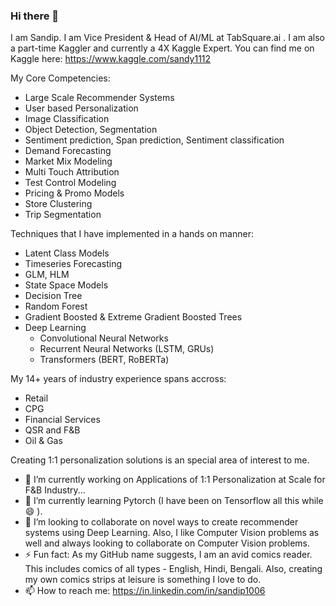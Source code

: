 ### Hi there 👋

I am Sandip. I am Vice President & Head of AI/ML at TabSquare.ai . I am also a part-time Kaggler and currently a 4X Kaggle Expert. You can find me on Kaggle here: https://www.kaggle.com/sandy1112

My Core Competencies:
  - Large Scale Recommender Systems
  - User based Personalization
  - Image Classification
  - Object Detection, Segmentation
  - Sentiment prediction, Span prediction, Sentiment classification
  - Demand Forecasting
  - Market Mix Modeling
  - Multi Touch Attribution
  - Test Control Modeling
  - Pricing & Promo Models
  - Store Clustering
  - Trip Segmentation
  
Techniques that I have implemented in a hands on manner:
  - Latent Class Models
  - Timeseries Forecasting
  - GLM, HLM
  - State Space Models
  - Decision Tree
  - Random Forest
  - Gradient Boosted & Extreme Gradient Boosted Trees
  - Deep Learning
    - Convolutional Neural Networks
    - Recurrent Neural Networks (LSTM, GRUs)
    - Transformers (BERT, RoBERTa)
  
My 14+ years of industry experience spans accross:
  - Retail
  - CPG
  - Financial Services
  - QSR and F&B
  - Oil & Gas

Creating 1:1 personalization solutions is an special area of interest to me. 

- 🔭 I’m currently working on Applications of 1:1 Personalization at Scale for F&B Industry...
- 🌱 I’m currently learning Pytorch (I have been on Tensorflow all this while  😄 ).
- 👯 I’m looking to collaborate on novel ways to create recommender systems using Deep Learning. Also, I like Computer Vision problems as well and always looking to collaborate on  Computer Vision problems.
- ⚡ Fun fact: As my GitHub name suggests, I am an avid comics reader. This includes comics of all types - English, Hindi, Bengali. Also, creating my own comics strips at leisure is something I love to do.   
- 📫 How to reach me:  https://in.linkedin.com/in/sandip1006

<!--
**comicencyclo/comicencyclo** is a ✨ _special_ ✨ repository because its `README.md` (this file) appears on your GitHub profile.

Here are some ideas to get you started:

- 🔭 I’m currently working on Applications of 1:1 Personalization at Scale for F&B Industry...
- 🌱 I’m currently learning Pytorch (I have been on Tensorflow all this while)...
- 👯 I’m looking to collaborate on novel ways to create recommender systems using Deep Learning...
- 🤔 I’m looking for help with ...
- 💬 Ask me about ...
- 📫 How to reach me: ...
- 😄 Pronouns: ...
- ⚡ Fun fact: ...
-->
